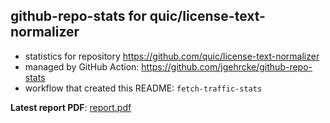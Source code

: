## github-repo-stats for quic/license-text-normalizer

- statistics for repository https://github.com/quic/license-text-normalizer
- managed by GitHub Action: https://github.com/jgehrcke/github-repo-stats
- workflow that created this README: `fetch-traffic-stats`

**Latest report PDF**: [report.pdf](https://github.com/njjetha/System-Design/raw/github-repo-stats/quic/license-text-normalizer/latest-report/report.pdf)

